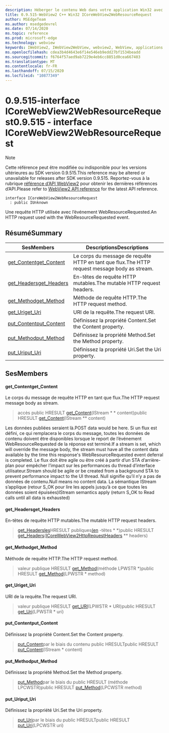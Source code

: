 ```yaml
---
description: Héberger le contenu Web dans votre application Win32 avec le contrôle Microsoft Edge WebView2
title: 0.9.515-WebView2 C++ Win32 ICoreWebView2WebResourceRequest
author: MSEdgeTeam
ms.author: msedgedevrel
ms.date: 07/14/2020
ms.topic: reference
ms.prod: microsoft-edge
ms.technology: webview
keywords: IWebView2, IWebView2WebView, webview2, WebView, applications Win32, Win32, Edge, ICoreWebView2, ICoreWebView2Controller, contrôle de navigateur, html Edge
ms.openlocfilehash: cdea3b4d4643e6f14e546eb9edd27bf1534beadd
ms.sourcegitcommit: f6764f57aed9ab7229e4eb6cc8851d0cea667403
ms.translationtype: MT
ms.contentlocale: fr-FR
ms.lasthandoff: 07/15/2020
ms.locfileid: "10877349"
---
```

# <span data-ttu-id="b930d-104">0.9.515-interface ICoreWebView2WebResourceRequest</span><span class="sxs-lookup"><span data-stu-id="b930d-104">0.9.515 - interface ICoreWebView2WebResourceRequest</span></span> 

> [!NOTE]
> <span data-ttu-id="b930d-105">Cette référence peut être modifiée ou indisponible pour les versions ultérieures au SDK version 0.9.515.</span><span class="sxs-lookup"><span data-stu-id="b930d-105">This reference may be altered or unavailable for releases after SDK version 0.9.515.</span></span> <span data-ttu-id="b930d-106">Reportez-vous à la rubrique [référence d’API WebView2](../../../webview2-api-reference.md) pour obtenir les dernières références d’API.</span><span class="sxs-lookup"><span data-stu-id="b930d-106">Please refer to [WebView2 API reference](../../../webview2-api-reference.md) for the latest API reference.</span></span>

```
interface ICoreWebView2WebResourceRequest
  : public IUnknown
```

<span data-ttu-id="b930d-107">Une requête HTTP utilisée avec l’événement WebResourceRequested.</span><span class="sxs-lookup"><span data-stu-id="b930d-107">An HTTP request used with the WebResourceRequested event.</span></span>

## <span data-ttu-id="b930d-108">Résumé</span><span class="sxs-lookup"><span data-stu-id="b930d-108">Summary</span></span>

 <span data-ttu-id="b930d-109">Ses</span><span class="sxs-lookup"><span data-stu-id="b930d-109">Members</span></span>                        | <span data-ttu-id="b930d-110">Descriptions</span><span class="sxs-lookup"><span data-stu-id="b930d-110">Descriptions</span></span>
--------------------------------|---------------------------------------------
[<span data-ttu-id="b930d-111">get_Content</span><span class="sxs-lookup"><span data-stu-id="b930d-111">get_Content</span></span>](#get_content) | <span data-ttu-id="b930d-112">Le corps du message de requête HTTP en tant que flux.</span><span class="sxs-lookup"><span data-stu-id="b930d-112">The HTTP request message body as stream.</span></span>
[<span data-ttu-id="b930d-113">get_Headers</span><span class="sxs-lookup"><span data-stu-id="b930d-113">get_Headers</span></span>](#get_headers) | <span data-ttu-id="b930d-114">En-têtes de requête HTTP mutables.</span><span class="sxs-lookup"><span data-stu-id="b930d-114">The mutable HTTP request headers.</span></span>
[<span data-ttu-id="b930d-115">get_Method</span><span class="sxs-lookup"><span data-stu-id="b930d-115">get_Method</span></span>](#get_method) | <span data-ttu-id="b930d-116">Méthode de requête HTTP.</span><span class="sxs-lookup"><span data-stu-id="b930d-116">The HTTP request method.</span></span>
[<span data-ttu-id="b930d-117">get_Uri</span><span class="sxs-lookup"><span data-stu-id="b930d-117">get_Uri</span></span>](#get_uri) | <span data-ttu-id="b930d-118">URI de la requête.</span><span class="sxs-lookup"><span data-stu-id="b930d-118">The request URI.</span></span>
[<span data-ttu-id="b930d-119">put_Content</span><span class="sxs-lookup"><span data-stu-id="b930d-119">put_Content</span></span>](#put_content) | <span data-ttu-id="b930d-120">Définissez la propriété Content.</span><span class="sxs-lookup"><span data-stu-id="b930d-120">Set the Content property.</span></span>
[<span data-ttu-id="b930d-121">put_Method</span><span class="sxs-lookup"><span data-stu-id="b930d-121">put_Method</span></span>](#put_method) | <span data-ttu-id="b930d-122">Définissez la propriété Method.</span><span class="sxs-lookup"><span data-stu-id="b930d-122">Set the Method property.</span></span>
[<span data-ttu-id="b930d-123">put_Uri</span><span class="sxs-lookup"><span data-stu-id="b930d-123">put_Uri</span></span>](#put_uri) | <span data-ttu-id="b930d-124">Définissez la propriété Uri.</span><span class="sxs-lookup"><span data-stu-id="b930d-124">Set the Uri property.</span></span>

## <span data-ttu-id="b930d-125">Ses</span><span class="sxs-lookup"><span data-stu-id="b930d-125">Members</span></span>

#### <span data-ttu-id="b930d-126">get_Content</span><span class="sxs-lookup"><span data-stu-id="b930d-126">get_Content</span></span> 

<span data-ttu-id="b930d-127">Le corps du message de requête HTTP en tant que flux.</span><span class="sxs-lookup"><span data-stu-id="b930d-127">The HTTP request message body as stream.</span></span>

> <span data-ttu-id="b930d-128">accès public HRESULT [get_Content](#get_content)(IStream \* \* content)</span><span class="sxs-lookup"><span data-stu-id="b930d-128">public HRESULT [get_Content](#get_content)(IStream \*\* content)</span></span>

<span data-ttu-id="b930d-129">Les données publiées seraient là.</span><span class="sxs-lookup"><span data-stu-id="b930d-129">POST data would be here.</span></span> <span data-ttu-id="b930d-130">Si un flux est défini, ce qui remplacera le corps du message, toutes les données de contenu doivent être disponibles lorsque le report de l’événement WebResourceRequested de la réponse est terminé.</span><span class="sxs-lookup"><span data-stu-id="b930d-130">If a stream is set, which will override the message body, the stream must have all the content data available by the time this response's WebResourceRequested event deferral is completed.</span></span> <span data-ttu-id="b930d-131">Le flux doit être agile ou être créé à partir d’un STA d’arrière-plan pour empêcher l’impact sur les performances du thread d’interface utilisateur.</span><span class="sxs-lookup"><span data-stu-id="b930d-131">Stream should be agile or be created from a background STA to prevent performance impact to the UI thread.</span></span> <span data-ttu-id="b930d-132">Null signifie qu’il n’y a pas de données de contenu.</span><span class="sxs-lookup"><span data-stu-id="b930d-132">Null means no content data.</span></span> <span data-ttu-id="b930d-133">La sémantique IStream s’applique (retour S_OK pour lire les appels jusqu’à ce que toutes les données soient épuisées)</span><span class="sxs-lookup"><span data-stu-id="b930d-133">IStream semantics apply (return S_OK to Read calls until all data is exhausted)</span></span>

#### <span data-ttu-id="b930d-134">get_Headers</span><span class="sxs-lookup"><span data-stu-id="b930d-134">get_Headers</span></span> 

<span data-ttu-id="b930d-135">En-têtes de requête HTTP mutables.</span><span class="sxs-lookup"><span data-stu-id="b930d-135">The mutable HTTP request headers.</span></span>

> <span data-ttu-id="b930d-136">[get_Headersles](#get_headers)HRESULT publiques[(en](icorewebview2httprequestheaders.md) -têtes \* \*)</span><span class="sxs-lookup"><span data-stu-id="b930d-136">public HRESULT [get_Headers](#get_headers)([ICoreWebView2HttpRequestHeaders](icorewebview2httprequestheaders.md) \*\* headers)</span></span>

#### <span data-ttu-id="b930d-137">get_Method</span><span class="sxs-lookup"><span data-stu-id="b930d-137">get_Method</span></span> 

<span data-ttu-id="b930d-138">Méthode de requête HTTP.</span><span class="sxs-lookup"><span data-stu-id="b930d-138">The HTTP request method.</span></span>

> <span data-ttu-id="b930d-139">valeur publique HRESULT [get_Method](#get_method)(méthode LPWSTR \*)</span><span class="sxs-lookup"><span data-stu-id="b930d-139">public HRESULT [get_Method](#get_method)(LPWSTR \* method)</span></span>

#### <span data-ttu-id="b930d-140">get_Uri</span><span class="sxs-lookup"><span data-stu-id="b930d-140">get_Uri</span></span> 

<span data-ttu-id="b930d-141">URI de la requête.</span><span class="sxs-lookup"><span data-stu-id="b930d-141">The request URI.</span></span>

> <span data-ttu-id="b930d-142">valeur publique HRESULT [get_URI](#get_uri)(LPWSTR \* URI)</span><span class="sxs-lookup"><span data-stu-id="b930d-142">public HRESULT [get_Uri](#get_uri)(LPWSTR \* uri)</span></span>

#### <span data-ttu-id="b930d-143">put_Content</span><span class="sxs-lookup"><span data-stu-id="b930d-143">put_Content</span></span> 

<span data-ttu-id="b930d-144">Définissez la propriété Content.</span><span class="sxs-lookup"><span data-stu-id="b930d-144">Set the Content property.</span></span>

> <span data-ttu-id="b930d-145">[put_Content](#put_content)par le biais du contenu public HRESULT</span><span class="sxs-lookup"><span data-stu-id="b930d-145">public HRESULT [put_Content](#put_content)(IStream \* content)</span></span>

#### <span data-ttu-id="b930d-146">put_Method</span><span class="sxs-lookup"><span data-stu-id="b930d-146">put_Method</span></span> 

<span data-ttu-id="b930d-147">Définissez la propriété Method.</span><span class="sxs-lookup"><span data-stu-id="b930d-147">Set the Method property.</span></span>

> <span data-ttu-id="b930d-148">[put_Method](#put_method)par le biais du public HRESULT (méthode LPCWSTR)</span><span class="sxs-lookup"><span data-stu-id="b930d-148">public HRESULT [put_Method](#put_method)(LPCWSTR method)</span></span>

#### <span data-ttu-id="b930d-149">put_Uri</span><span class="sxs-lookup"><span data-stu-id="b930d-149">put_Uri</span></span> 

<span data-ttu-id="b930d-150">Définissez la propriété Uri.</span><span class="sxs-lookup"><span data-stu-id="b930d-150">Set the Uri property.</span></span>

> <span data-ttu-id="b930d-151">[put_Uri](#put_uri)par le biais du public HRESULT</span><span class="sxs-lookup"><span data-stu-id="b930d-151">public HRESULT [put_Uri](#put_uri)(LPCWSTR uri)</span></span>

